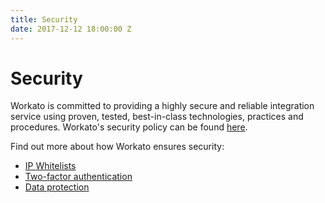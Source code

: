 ```yaml
---
title: Security
date: 2017-12-12 18:00:00 Z
---
```


# Security
Workato is committed to providing a highly secure and reliable integration service using proven, tested, best-in-class technologies, practices and procedures. Workato's security policy can be found [here](https://www.workato.com/security).

Find out more about how Workato ensures security:
- [IP Whitelists](/security/ip-whitelists.md)
- [Two-factor authentication](/security/two-factor-authentication.md)
- [Data protection](security/data-protection.md)
